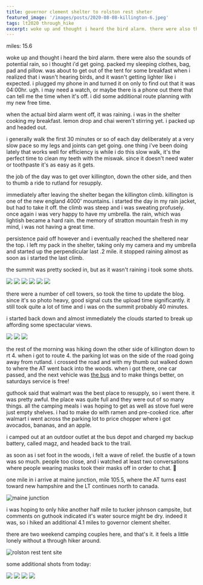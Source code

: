 ```yaml
---
title: governor clement shelter to rolston rest sheter
featured_image: '/images/posts/2020-08-08-killington-6.jpeg'
tags: lt2020 through_hike
excerpt: woke up and thought i heard the bird alarm. there were also the sounds of potential rain, so i thought i'd get going.
---
```


miles: 15.6

woke up and thought i heard the bird alarm. there were also the sounds of potential rain, so i thought i'd get going. packed my sleeping clothes, bag, pad and pillow. was about to get out of the tent for some breakfast when i realized that i wasn't hearing birds, and it wasn't getting lighter like i expected. i plugged my phone in and turned it on only to find out that it was 04:00hr. ugh. i may need a watch, or maybe there is a phone out there that can tell me the time when it's off. i did some additional route planning with my new free time.

when the actual bird alarm went off, it was raining. i was in the shelter cooking my breakfast. lemon drop and chai weren't stirring yet. i packed up and headed out.

i generally walk the first 30 minutes or so of each day deliberately at a very slow pace so my legs and joints can get going. one thing i've been doing lately that works well for efficiency is while i do this slow walk, it's the perfect time to clean my teeth with the miswak. since it doesn't need water or toothpaste it's as easy as it gets.

the job of the day was to get over killington, down the other side, and then to thumb a ride to rutland for resupply.

immediately after leaving the shelter began the killington climb. killington is one of the new england 4000' mountains. i started the day in my rain jacket, but had to take it off. the climb was steep and i was sweating profusely. once again i was very happy to have my umbrella. the rain, which was lightish became a hard rain. the memory of stratton mountain fresh in my mind, i was not having a great time.

persistence paid off however and i eventually reached the sheltered near the top. i left my pack in the shelter, taking only my camera and my umbrella and started up the perpendicular last .2 mile. it stopped raining almost as soon as i started the last climb.

the summit was pretty socked in, but as it wasn't raining i took some shots.

<div class="gallery" data-columns="3">
	<img src="/images/posts/2020-08-08-killington-1.jpeg">
	<img src="/images/posts/2020-08-08-killington-2.jpeg">
	<img src="/images/posts/2020-08-08-killington-3.jpeg">
	<img src="/images/posts/2020-08-08-killington-4.jpeg">
	<img src="/images/posts/2020-08-08-killington-5.jpeg">
	<img src="/images/posts/2020-08-08-killington-6.jpeg">
</div>

there were a number of cell towers, so took the time to update the blog. since it's so photo heavy, good signal cuts the upload time significantly. it still took quite a lot of time and i was on the summit probably 40 minutes.

i started back down and almost immediately the clouds started to break up affording some spectacular views.

<div class="gallery" data-columns="3">
	<img src="/images/posts/2020-08-08-killington-7.jpeg">
	<img src="/images/posts/2020-08-08-killington-8.jpeg">
	<img src="/images/posts/2020-08-08-killington-9.jpeg">
</div>

the rest of the morning was hiking down the other side of killington down to rt 4. when i got to route 4. the parking lot was on the side of the road going away from rutland. i crossed the road and with my thumb out walked down to where the AT went back into the woods. when i got there, one car passed, and the next vehicle was [the bus](https://www.thebus.com) and to make things better, on saturdays service is free!

guthook said that walmart was the best place to resupply, so i went there. it was pretty awful. the place was quite full and they were out of so many things. all the camping meals i was hoping to get as well as stove fuel were just empty shelves. i had to make do with ramen and pre-cooked rice. after walmart i went across the parking lot to price chopper where i got avocados, bananas, and an apple.

i camped out at an outdoor outlet at the bus depot and charged my backup battery, called magz, and headed back to the trail.

as soon as i set foot in the woods, i felt a wave of relief. the bustle of a town was so much. people too close, and i watched at least two conversations where people wearing masks took their masks off in order to chat. :facepalm:

one mile in i arrive at maine junction, mile 105.5, where the AT turns east toward new hampshire and the LT continues north to canada.

![maine junction](/images/posts/2020-08-08-maine-junction.jpeg)

i was hoping to only hike another half mile to tucker johnson campsite, but comments on guthook indicated it's water source might be dry. indeed it was, so i hiked an additional 4.1 miles to governor clement shelter.

there are two weekend camping couples here, and that's it. it feels a little lonely without a through hiker around.

![rolston rest tent site](/images/posts/2020-08-08-rolston-rest-tent-site.jpeg)

some additional shots from today:

<div class="gallery" data-columns="3">
	<img src="/images/posts/2020-08-08-blue-bead-lilly.jpeg">
	<img src="/images/posts/2020-08-08-lookout.jpeg">
	<img src="/images/posts/2020-08-08-trail-1.jpeg">
	<img src="/images/posts/2020-08-08-trail-2.jpeg">
</div>
